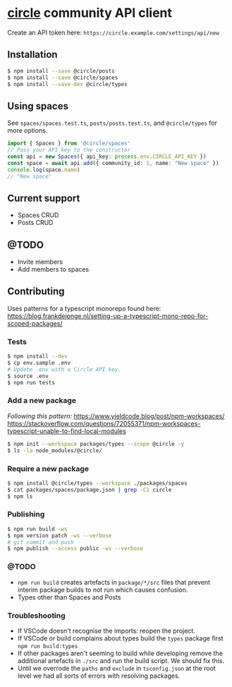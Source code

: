 # [circle](https://circle.so/) community API client

Create an API token here:
`https://circle.example.com/settings/api/new`

## Installation
```bash
$ npm install --save @circle/posts
$ npm install --save @circle/spaces
$ npm install --save-dev @circle/types
```

## Using spaces

See `spaces/spaces.test.ts`, `posts/posts.test.ts`, and `@circle/types` for
more options.

```ts
import { Spaces } from '@circle/spaces'
// Pass your API key to the constructor
const api = new Spaces({ api_key: process.env.CIRCLE_API_KEY })
const space = await api.add({ community_id: 1, name: "New space" })
console.log(space.name)
// "New space"
```

## Current support
- Spaces CRUD
- Posts CRUD

## @TODO
- Invite members
- Add members to spaces

## Contributing

Uses patterns for a typescript monorepo found here:
https://blog.frankdejonge.nl/setting-up-a-typescript-mono-repo-for-scoped-packages/

### Tests

```bash
$ npm install --dev
$ cp env.sample .env
# Update .env with a Circle API key.
$ source .env
$ npm run tests
```

### Add a new package
_Following this pattern:_
https://www.yieldcode.blog/post/npm-workspaces/
https://stackoverflow.com/questions/72055371/npm-workspaces-typescript-unable-to-find-local-modules

```bash
$ npm init --workspace packages/types --scope @circle -y
$ ls -la node_modules/@circle/
```

### Require a new package

```bash
$ npm install @circle/types --workspace ./packages/spaces
$ cat packages/spaces/package.json | grep -C1 circle
$ npm ls
```

### Publishing

```bash
$ npm run build -ws
$ npm version patch -ws --verbose
# git commit and push
$ npm publish --access public -ws --verbose
```

### @TODO
- `npm run build` creates artefacts in `package/*/src` files that prevent
  interim package builds to not run which causes confusion.
- Types other than Spaces and Posts

### Troubleshooting
* If VSCode doesn't recognise the imports: reopen the project.
* If VSCode or build complains about types build the `types` package first
  `npm run build:types`
* If other packages aren't seeming to build while developing remove the
  additional artefacts in `./src` and run the build script. We should fix this.
* Until we overrode the `paths` and `exclude` in `tsconfig.json` at the root level
  we had all sorts of errors with resolving packages.
